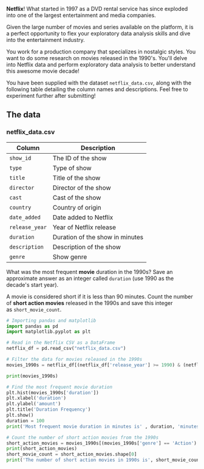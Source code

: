 **Netflix**! What started in 1997 as a DVD rental service has since exploded into one of the largest entertainment and media companies.

Given the large number of movies and series available on the platform, it is a perfect opportunity to flex your exploratory data analysis skills and dive into the entertainment industry.

You work for a production company that specializes in nostalgic styles. You want to do some research on movies released in the 1990's. You'll delve into Netflix data and perform exploratory data analysis to better understand this awesome movie decade!

You have been supplied with the dataset `netflix_data.csv`, along with the following table detailing the column names and descriptions. Feel free to experiment further after submitting!

## The data
### **netflix_data.csv**
| Column | Description |
|------|-------------|
| `show_id` | The ID of the show |
| `type` | Type of show |
| `title` | Title of the show |
| `director` | Director of the show |
| `cast` | Cast of the show |
| `country` | Country of origin |
| `date_added` | Date added to Netflix |
| `release_year` | Year of Netflix release |
| `duration` | Duration of the show in minutes |
| `description` | Description of the show |
| `genre` | Show genre |
What was the most frequent **movie** duration in the 1990s? Save an approximate answer as an integer called `duration` (use 1990 as the decade's start year).

A movie is considered short if it is less than 90 minutes. Count the number of **short action movies** released in the 1990s and save this integer as `short_movie_count`.

```python
# Importing pandas and matplotlib
import pandas as pd
import matplotlib.pyplot as plt

# Read in the Netflix CSV as a DataFrame
netflix_df = pd.read_csv("netflix_data.csv")

# Filter the data for movies released in the 1990s
movies_1990s = netflix_df[(netflix_df['release_year'] >= 1990) & (netflix_df['release_year'] <= 1999) & (netflix_df['type'] == 'Movie')]

print(movies_1990s)

# Find the most frequent movie duration
plt.hist(movies_1990s['duration'])
plt.xlabel('duration')
plt.ylabel('amount')
plt.title('Duration Frequency')
plt.show()
duration = 100
print('Most frequent movie duration in minutes is' , duration, 'minutes')

# Count the number of short action movies from the 1990s
short_action_movies = movies_1990s[(movies_1990s['genre'] == 'Action') &(movies_1990s['duration'] < 90)]
print(short_action_movies)
short_movie_count = short_action_movies.shape[0]
print('The number of short action movies in 1990s is', short_movie_count)

```
